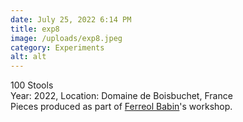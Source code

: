 ```yaml
---
date: July 25, 2022 6:14 PM
title: exp8
image: /uploads/exp8.jpeg
category: Experiments
alt: alt
---
```

100 Stools\
Y﻿ear: 2022, Location: Domaine de Boisbuchet, France\
P﻿ieces produced as part of [Ferreol Babin](https://www.ferreolbabin.fr/)'s workshop.